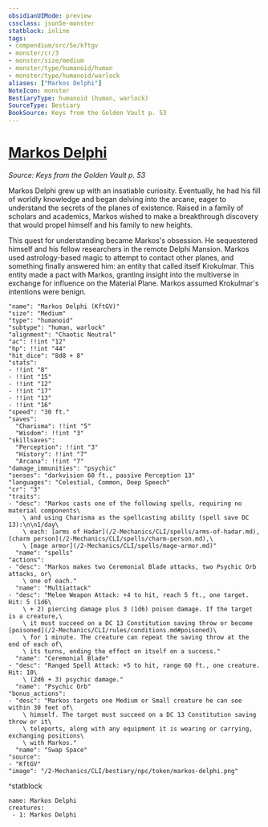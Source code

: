 ```yaml
---
obsidianUIMode: preview
cssclass: json5e-monster
statblock: inline
tags:
- compendium/src/5e/kftgv
- monster/cr/3
- monster/size/medium
- monster/type/humanoid/human
- monster/type/humanoid/warlock
aliases: ["Markos Delphi"]
NoteIcon: monster
BestiaryType: humanoid (human, warlock)
SourceType: Bestiary
BookSource: Keys from the Golden Vault p. 53
---
```

# [Markos Delphi](2-Mechanics/CLI/bestiary/npc/markos-delphi-kftgv.md)
*Source: Keys from the Golden Vault p. 53*  

Markos Delphi grew up with an insatiable curiosity. Eventually, he had his fill of worldly knowledge and began delving into the arcane, eager to understand the secrets of the planes of existence. Raised in a family of scholars and academics, Markos wished to make a breakthrough discovery that would propel himself and his family to new heights.

This quest for understanding became Markos's obsession. He sequestered himself and his fellow researchers in the remote Delphi Mansion. Markos used astrology-based magic to attempt to contact other planes, and something finally answered him: an entity that called itself Krokulmar. This entity made a pact with Markos, granting insight into the multiverse in exchange for influence on the Material Plane. Markos assumed Krokulmar's intentions were benign.

```statblock
"name": "Markos Delphi (KftGV)"
"size": "Medium"
"type": "humanoid"
"subtype": "human, warlock"
"alignment": "Chaotic Neutral"
"ac": !!int "12"
"hp": !!int "44"
"hit_dice": "8d8 + 8"
"stats":
- !!int "8"
- !!int "15"
- !!int "12"
- !!int "17"
- !!int "13"
- !!int "16"
"speed": "30 ft."
"saves":
  "Charisma": !!int "5"
  "Wisdom": !!int "3"
"skillsaves":
  "Perception": !!int "3"
  "History": !!int "7"
  "Arcana": !!int "7"
"damage_immunities": "psychic"
"senses": "darkvision 60 ft., passive Perception 13"
"languages": "Celestial, Common, Deep Speech"
"cr": "3"
"traits":
- "desc": "Markos casts one of the following spells, requiring no material components\
    \ and using Charisma as the spellcasting ability (spell save DC 13):\n\n1/day\
    \ each: [arms of Hadar](/2-Mechanics/CLI/spells/arms-of-hadar.md), [charm person](/2-Mechanics/CLI/spells/charm-person.md),\
    \ [mage armor](/2-Mechanics/CLI/spells/mage-armor.md)"
  "name": "spells"
"actions":
- "desc": "Markos makes two Ceremonial Blade attacks, two Psychic Orb attacks, or\
    \ one of each."
  "name": "Multiattack"
- "desc": "Melee Weapon Attack: +4 to hit, reach 5 ft., one target. Hit: 5 (1d6\
    \ + 2) piercing damage plus 3 (1d6) poison damage. If the target is a creature,\
    \ it must succeed on a DC 13 Constitution saving throw or become [poisoned](/2-Mechanics/CLI/rules/conditions.md#poisoned)\
    \ for 1 minute. The creature can repeat the saving throw at the end of each of\
    \ its turns, ending the effect on itself on a success."
  "name": "Ceremonial Blade"
- "desc": "Ranged Spell Attack: +5 to hit, range 60 ft., one creature. Hit: 10\
    \ (2d6 + 3) psychic damage."
  "name": "Psychic Orb"
"bonus_actions":
- "desc": "Markos targets one Medium or Small creature he can see within 30 feet of\
    \ himself. The target must succeed on a DC 13 Constitution saving throw or it\
    \ teleports, along with any equipment it is wearing or carrying, exchanging positions\
    \ with Markos."
  "name": "Swap Space"
"source":
- "KftGV"
"image": "/2-Mechanics/CLI/bestiary/npc/token/markos-delphi.png"
```
^statblock

```encounter-table
name: Markos Delphi
creatures:
 - 1: Markos Delphi
```
